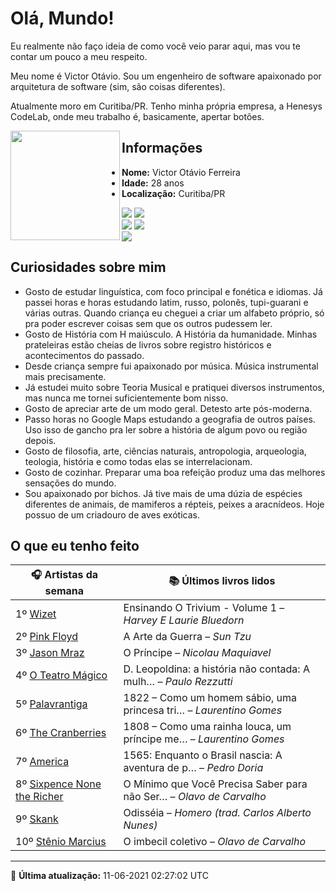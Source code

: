 # Olá, Mundo!

Eu realmente não faço ideia de como você veio parar aqui, mas vou te contar um pouco a meu respeito.

Meu nome é Victor Otávio. Sou um engenheiro de software apaixonado por arquitetura de software (sim, são coisas diferentes).

Atualmente moro em Curitiba/PR. Tenho minha própria empresa, a Henesys CodeLab, onde meu trabalho é, basicamente, apertar botões.

<img align="left" src="https://github.com/vctrtvfrrr/vctrtvfrrr/raw/master/octocat.png" alt="" width="175" />

## Informações

- **Nome:** Victor Otávio Ferreira
- **Idade:** 28 anos
- **Localização:** Curitiba/PR

[![](https://img.shields.io/badge/LinkedIn-victorotavio-blue)](https://www.linkedin.com/in/victorotavio/) [![](https://img.shields.io/badge/Twitter-@vctrtvfrrr-blue)](https://twitter.com/vctrtvfrrr)  
[![](https://img.shields.io/badge/GitHub-vctrtvfrrr-24292e)](https://github.com/vctrtvfrrr) [![](https://img.shields.io/badge/GitLab-vctrtvfrrr-ec5d16)](https://gitlab.com/vctrtvfrrr)  
[![](https://img.shields.io/badge/Email-victor@otavioferreira.com.br-red)](mailto:victor@otavioferreira.com.br)  

## Curiosidades sobre mim

-   Gosto de estudar linguística, com foco principal e fonética e idiomas. Já passei horas e horas estudando latim, russo, polonês, tupi-guarani e várias outras. Quando criança eu cheguei a criar um alfabeto próprio, só pra poder escrever coisas sem que os outros pudessem ler.
-   Gosto de História com H maiúsculo. A História da humanidade. Minhas prateleiras estão cheias de livros sobre registro históricos e acontecimentos do passado.
-   Desde criança sempre fui apaixonado por música. Música instrumental mais precisamente.
-   Já estudei muito sobre Teoria Musical e pratiquei diversos instrumentos, mas nunca me tornei suficientemente bom nisso.
-   Gosto de apreciar arte de um modo geral. Detesto arte pós-moderna.
-   Passo horas no Google Maps estudando a geografia de outros países. Uso isso de gancho pra ler sobre a história de algum povo ou região depois.
-   Gosto de filosofia, arte, ciências naturais, antropologia, arqueologia, teologia, história e como todas elas se interrelacionam.
-   Gosto de cozinhar. Preparar uma boa refeição produz uma das melhores sensações do mundo.
-   Sou apaixonado por bichos. Já tive mais de uma dúzia de espécies diferentes de animais, de mamiferos a répteis, peixes a aracnídeos. Hoje possuo de um criadouro de aves exóticas.


## O que eu tenho feito

|                               🎧 Artistas da semana                               |                      📚 Últimos livros lidos                      |
|-----------------------------------------------------------------------------------|-------------------------------------------------------------------|
| 1º [Wizet](https://www.last.fm/music/Wizet)                                       | Ensinando O Trivium - Volume 1	–	_Harvey E Laurie Bluedorn_         |
| 2º [Pink Floyd](https://www.last.fm/music/Pink+Floyd)                             | A Arte da Guerra	–	_Sun Tzu_                                        |
| 3º [Jason Mraz](https://www.last.fm/music/Jason+Mraz)                             | O Príncipe	–	_Nicolau Maquiavel_                                    |
| 4º [O Teatro Mágico](https://www.last.fm/music/O+Teatro+M%C3%A1gico)              | D. Leopoldina: a história não contada: A mulh…	–	_Paulo Rezzutti_   |
| 5º [Palavrantiga](https://www.last.fm/music/Palavrantiga)                         | 1822 – Como um homem sábio, uma princesa tri…	–	_Laurentino Gomes_  |
| 6º [The Cranberries](https://www.last.fm/music/The+Cranberries)                   | 1808 – Como uma rainha louca, um príncipe me…	–	_Laurentino Gomes_  |
| 7º [America](https://www.last.fm/music/America)                                   | 1565: Enquanto o Brasil nascia: A aventura de p…	–	_Pedro Doria_    |
| 8º [Sixpence None the Richer](https://www.last.fm/music/Sixpence+None+the+Richer) | O Mínimo que Você Precisa Saber para não Ser…	–	_Olavo de Carvalho_ |
| 9º [Skank](https://www.last.fm/music/Skank)                                       | Odisséia	–	_Homero (trad. Carlos Alberto Nunes)_                    |
| 10º [Stênio Marcius](https://www.last.fm/music/St%C3%AAnio+Marcius)               | O imbecil coletivo	–	_Olavo de Carvalho_                            |


---

🚀 **Última atualização:** 11-06-2021 02:27:02 UTC